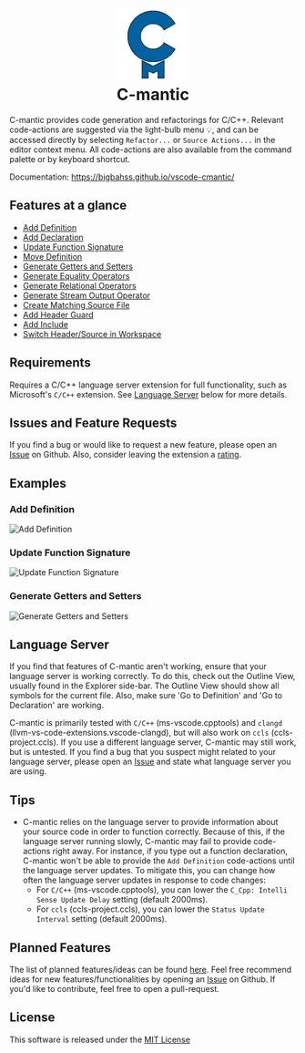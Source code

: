<h1 align="center">
  <img src="./docs/assets/images/cmantic-small.png" width="128">
  <br>
  <b>C-mantic</b>
</h1>

C-mantic provides code generation and refactorings for C/C++. Relevant code-actions are suggested via the light-bulb menu 💡, and can be accessed directly by selecting `Refactor...` or `Source Actions...` in the editor context menu. All code-actions are also available from the command palette or by keyboard shortcut.

Documentation: https://bigbahss.github.io/vscode-cmantic/

## **Features at a glance**

- [Add Definition](https://bigbahss.github.io/vscode-cmantic/features/add-definition/)
- [Add Declaration](https://bigbahss.github.io/vscode-cmantic/features/add-declaration/)
- [Update Function Signature](https://bigbahss.github.io/vscode-cmantic/features/update-function-signature/)
- [Move Definition](https://bigbahss.github.io/vscode-cmantic/features/move-definition/)
- [Generate Getters and Setters](https://bigbahss.github.io/vscode-cmantic/features/generate-getters-and-setters/)
- [Generate Equality Operators](https://bigbahss.github.io/vscode-cmantic/features/generate-equality-operators/)
- [Generate Relational Operators](https://bigbahss.github.io/vscode-cmantic/features/generate-relational-operators/)
- [Generate Stream Output Operator](https://bigbahss.github.io/vscode-cmantic/features/generate-stream-output-operator/)
- [Create Matching Source File](https://bigbahss.github.io/vscode-cmantic/features/create-matching-source-file/)
- [Add Header Guard](https://bigbahss.github.io/vscode-cmantic/features/add-header-guard/)
- [Add Include](https://bigbahss.github.io/vscode-cmantic/features/add-include/)
- [Switch Header/Source in Workspace](https://bigbahss.github.io/vscode-cmantic/features/switch-header-source/)

## **Requirements**

Requires a C/C++ language server extension for full functionality, such as Microsoft's `C/C++` extension. See [Language Server](#language-server) below for more details.

## **Issues and Feature Requests**

If you find a bug or would like to request a new feature, please open an [Issue](https://github.com/BigBahss/vscode-cmantic/issues) on Github. Also, consider leaving the extension a [rating](https://marketplace.visualstudio.com/items?itemName=tdennis4496.cmantic#review-details).

## **Examples**

### **Add Definition**

![Add Definition](https://bigbahss.github.io/vscode-cmantic/assets/images/add_definition.gif)

### **Update Function Signature**

![Update Function Signature](https://bigbahss.github.io/vscode-cmantic/assets/images/update_signature.gif)

### **Generate Getters and Setters**

![Generate Getters and Setters](https://bigbahss.github.io/vscode-cmantic/assets/images/generate_accessors.gif)

## **Language Server**

If you find that features of C-mantic aren't working, ensure that your language server is working correctly. To do this, check out the Outline View, usually found in the Explorer side-bar. The Outline View should show all symbols for the current file. Also, make sure 'Go to Definition' and 'Go to Declaration' are working.

C-mantic is primarily tested with `C/C++` (ms-vscode.cpptools) and `clangd` (llvm-vs-code-extensions.vscode-clangd), but will also work on `ccls` (ccls-project.ccls). If you use a different language server, C-mantic may still work, but is untested. If you find a bug that you suspect might related to your language server, please open an [Issue](https://github.com/BigBahss/vscode-cmantic/issues) and state what language server you are using.

## **Tips**

- C-mantic relies on the language server to provide information about your source code in order to function correctly. Because of this, if the language server running slowly, C-mantic may fail to provide code-actions right away. For instance, if you type out a function declaration, C-mantic won't be able to provide the `Add Definition` code-actions until the language server updates. To mitigate this, you can change how often the language server updates in response to code changes:
  - For `C/C++` (ms-vscode.cpptools), you can lower the `C_Cpp: Intelli Sense Update Delay` setting (default 2000ms).
  - For `ccls` (ccls-project.ccls), you can lower the `Status Update Interval` setting (default 2000ms).

## **Planned Features**

The list of planned features/ideas can be found [here](https://bigbahss.github.io/vscode-cmantic/issues-feedback/#planned-features-and-improvements). Feel free recommend ideas for new features/functionalities by opening an [Issue](https://github.com/BigBahss/vscode-cmantic/issues) on Github. If you'd like to contribute, feel free to open a pull-request.

## **License**

This software is released under the [MIT License](https://opensource.org/licenses/MIT)
